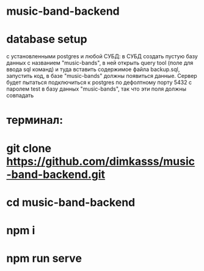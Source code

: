 # music-band-backend

# database setup
с установленными postgres и любой СУБД:
в СУБД создать пустую базу данных с названием "music-bands", в ней открыть query tool (поле для ввода sql команд) и туда вставить содержимое файла backup.sql, запустить код, в базе "music-bands" должны появиться данные.
Сервер будет пытаться подключиться к postgres по дефолтному порту 5432 с паролем test в базу данных "music-bands", так что эти поля должны совпадать

# терминал:
# git clone https://github.com/dimkasss/music-band-backend.git
# cd music-band-backend
# npm i
# npm run serve

